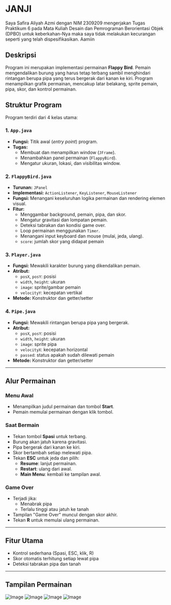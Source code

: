 # JANJI
Saya Safira Aliyah Azmi dengan NIM 2309209 mengerjakan Tugas Praktikum 6 pada Mata Kuliah Desain dan Pemrograman Berorientasi Objek (DPBO) untuk keberkahan-Nya maka saya tidak melakukan kecurangan seperti yang telah dispesifikasikan. Aamiin

##  Deskripsi 

Program ini merupakan implementasi permainan **Flappy Bird**. Pemain mengendalikan burung yang harus tetap terbang sambil menghindari rintangan berupa pipa yang terus bergerak dari kanan ke kiri. Program menampilkan grafik permainan, mencakup latar belakang, sprite pemain, pipa, skor, dan kontrol permainan.

##  Struktur Program

Program terdiri dari 4 kelas utama:

### 1. `App.java`
- **Fungsi:** Titik awal (*entry point*) program.
- **Tugas:**
  - Membuat dan menampilkan window (`JFrame`).
  - Menambahkan panel permainan (`FlappyBird`).
  - Mengatur ukuran, lokasi, dan visibilitas window.

### 2. `FlappyBird.java`
- **Turunan:** `JPanel`
- **Implementasi:** `ActionListener`, `KeyListener`, `MouseListener`
- **Fungsi:** Menangani keseluruhan logika permainan dan rendering elemen visual.
- **Fitur:**
  - Menggambar background, pemain, pipa, dan skor.
  - Mengatur gravitasi dan lompatan pemain.
  - Deteksi tabrakan dan kondisi game over.
  - Loop permainan menggunakan `Timer`.
  - Menangani input keyboard dan mouse (mulai, jeda, ulang).
  - `score`: jumlah skor yang didapat pemain

### 3. `Player.java`
- **Fungsi:** Mewakili karakter burung yang dikendalikan pemain.
- **Atribut:**
  - `posX`, `posY`: posisi
  - `width`, `height`: ukuran
  - `image`: sprite/gambar pemain
  - `velocityY`: kecepatan vertikal
- **Metode:** Konstruktor dan getter/setter

### 4. `Pipe.java`
- **Fungsi:** Mewakili rintangan berupa pipa yang bergerak.
- **Atribut:**
  - `posX`, `posY`: posisi
  - `width`, `height`: ukuran
  - `image`: sprite pipa
  - `velocityX`: kecepatan horizontal
  - `passed`: status apakah sudah dilewati pemain
- **Metode:** Konstruktor dan getter/setter

---

##  Alur Permainan

###  Menu Awal
- Menampilkan judul permainan dan tombol **Start**.
- Pemain memulai permainan dengan klik tombol.

###  Saat Bermain
- Tekan tombol **Spasi** untuk terbang.
- Burung akan jatuh karena gravitasi.
- Pipa bergerak dari kanan ke kiri.
- Skor bertambah setiap melewati pipa.
- Tekan **ESC** untuk jeda dan pilih:
  - **Resume**: lanjut permainan.
  - **Restart**: ulang dari awal.
  - **Main Menu**: kembali ke tampilan awal.

###  Game Over
- Terjadi jika:
  - Menabrak pipa
  - Terlalu tinggi atau jatuh ke tanah
- Tampilan "Game Over" muncul dengan skor akhir.
- Tekan **R** untuk memulai ulang permainan.

---

##  Fitur Utama

- Kontrol sederhana (Spasi, ESC, klik, R)
- Skor otomatis terhitung setiap lewat pipa
- Deteksi tabrakan pipa dan tanah

---

##  Tampilan Permainan

![Image](https://github.com/user-attachments/assets/b4768d28-f245-40e6-a55a-e3b4d1bd5187)
![Image](https://github.com/user-attachments/assets/40a528b6-1992-4e73-bc51-3f6c5fee02d7)
![Image](https://github.com/user-attachments/assets/35981119-b960-4444-b1cf-4829290b491b)
![Image](https://github.com/user-attachments/assets/870bd093-d340-46e0-a654-85d73b7b9d57)

